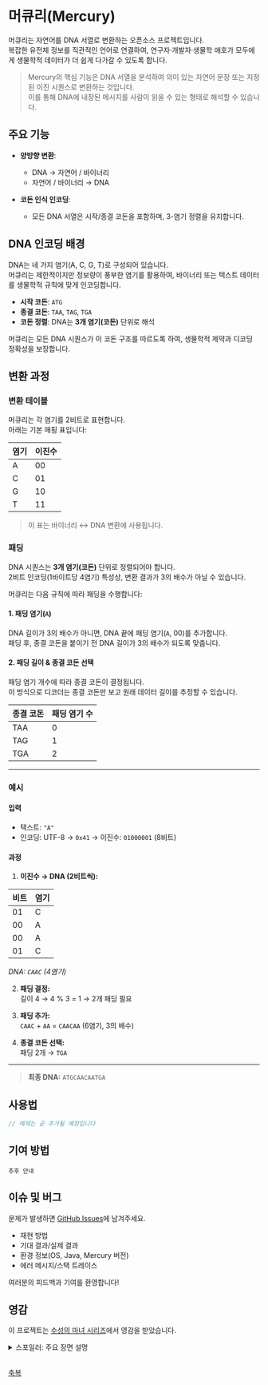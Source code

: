 # 머큐리(Mercury)


머큐리는 자연어를 DNA 서열로 변환하는 오픈소스 프로젝트입니다.  
복잡한 유전체 정보를 직관적인 언어로 연결하여, 연구자·개발자·생물학 애호가 모두에게 생물학적 데이터가 더 쉽게 다가갈 수 있도록 합니다.

> Mercury의 핵심 기능은 DNA 서열을 분석하여 의미 있는 자연어 문장 또는 지정된 이진 시퀀스로 변환하는 것입니다.  
> 이를 통해 DNA에 내장된 메시지를 사람이 읽을 수 있는 형태로 해석할 수 있습니다.

## 주요 기능
- **양방향 변환**:
    - DNA → 자연어 / 바이너리
    - 자연어 / 바이너리 → DNA

- **코돈 인식 인코딩**:
    - 모든 DNA 서열은 시작/종결 코돈을 포함하며, 3-염기 정렬을 유지합니다.

## DNA 인코딩 배경

DNA는 네 가지 염기(A, C, G, T)로 구성되어 있습니다.  
머큐리는 제한적이지만 정보량이 풍부한 염기를 활용하여, 바이너리 또는 텍스트 데이터를 생물학적 규칙에 맞게 인코딩합니다.

- **시작 코돈**: `ATG`
- **종결 코돈**: `TAA`, `TAG`, `TGA`
- **코돈 정렬**: DNA는 **3개 염기(코돈)** 단위로 해석

머큐리는 모든 DNA 시퀀스가 이 코돈 구조를 따르도록 하여, 생물학적 제약과 디코딩 정확성을 보장합니다.

## 변환 과정

### 변환 테이블

머큐리는 각 염기를 2비트로 표현합니다.  
아래는 기본 매핑 표입니다:

| 염기 | 이진수 |
|------|--------|
| A    | 00     |
| C    | 01     |
| G    | 10     |
| T    | 11     |

> 이 표는 바이너리 ↔ DNA 변환에 사용됩니다.

### 패딩

DNA 시퀀스는 **3개 염기(코돈)** 단위로 정렬되어야 합니다.  
2비트 인코딩(1바이트당 4염기) 특성상, 변환 결과가 3의 배수가 아닐 수 있습니다.

머큐리는 다음 규칙에 따라 패딩을 수행합니다:

#### 1. 패딩 염기(`A`)

DNA 길이가 3의 배수가 아니면, DNA 끝에 패딩 염기(`A`, 00)를 추가합니다.  
패딩 후, 종결 코돈을 붙이기 전 DNA 길이가 3의 배수가 되도록 맞춥니다.

#### 2. 패딩 길이 & 종결 코돈 선택

패딩 염기 개수에 따라 종결 코돈이 결정됩니다.  
이 방식으로 디코더는 종결 코돈만 보고 원래 데이터 길이를 추정할 수 있습니다.

| 종결 코돈 | 패딩 염기 수 |
|-----------|-------------|
| TAA       | 0           |
| TAG       | 1           |
| TGA       | 2           |

---

### 예시

#### 입력
- 텍스트: `"A"`
- 인코딩: UTF-8 → `0x41` → 이진수: `01000001` (8비트)

#### 과정

1. **이진수 → DNA (2비트씩):**

| 비트 | 염기 |
|------|------|
| 01   | C    |
| 00   | A    |
| 00   | A    |
| 01   | C    |

_DNA: `CAAC` (4염기)_

2. **패딩 결정:**  
길이 4 → 4 % 3 = 1 → 2개 패딩 필요

3. **패딩 추가:**  
`CAAC` + `AA` = `CAACAA` (6염기, 3의 배수)

4. **종결 코돈 선택:**  
패딩 2개 → `TGA`

---

> **최종 DNA:** `ATGCAACAATGA`

## 사용법
```java
// 예제는 곧 추가될 예정입니다
```

## 기여 방법
`추후 안내`

## 이슈 및 버그

문제가 발생하면 [GitHub Issues](https://github.com/your-repo/mercury/issues)에 남겨주세요.

- 재현 방법
- 기대 결과/실제 결과
- 환경 정보(OS, Java, Mercury 버전)
- 에러 메시지/스택 트레이스

여러분의 피드백과 기여를 환영합니다!

## 영감

이 프로젝트는 [수성의 마녀 시리즈](https://kr.gundam.info/movies/movie/130.html)에서 영감을 받았습니다.

<details>
<summary>스포일러: 주요 장면 설명</summary>

주인공 미오리네 렘브란이 어머니가 남긴 토마토의 DNA에서 숨겨진 메시지를 발견하는 장면에서 착안했습니다.  
애니메이션에서는 자바 기반 시스템으로 DNA 메시지를 해독해 보안 시스템을 해제하는 모습이 그려집니다.

</details>
<br>

[축복](https://youtu.be/3eytpBOkOFA?si=lWngRVD31NY4kCwh)